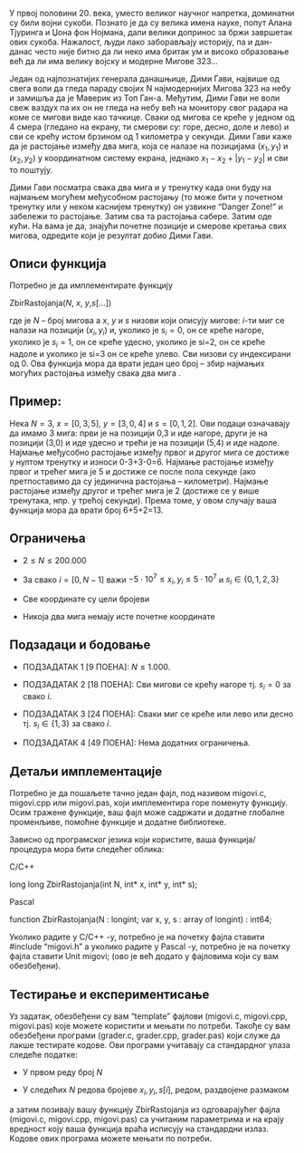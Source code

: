 ﻿У првoј половини 20. века, уместо великог научног напретка, доминатни су били војни сукоби. Познато је да су велика имена науке, попут Алана Тјуринга и Џона фон Нојмана, дали велики допринос за бржи завршетак ових сукоба. Нажалост, људи лако заборављају историју, па и дан-данас често није битно да ли неко има бритак ум и високо образовање већ да ли има велику војску и модерне Мигове 323...

Један од најпознатијих генерала данашњице, Дими Гави, највише од свега воли да гледа параду својих N најмодернијих Мигова 323 на небу и замишља да је Маверик из Топ Ган-а. Meђутим, Дими Гави не воли свеж ваздух па их он не гледа на небу већ на монитору свог радара на коме се мигови виде као тачкице. Сваки од мигова се креће у једном од 4 смера (гледано на екрану, ти смерови су: горе, десно, доле и лево) и сви се крећу истом брзином од 1 километра у секунди. Дими Гави каже да је растојање између два мига, која се налазе на позицијама $(x_1,y_1)$ и $(x_2,y_2)$ у координатном систему екрана, једнако $x_1-x_2+|y_1-y_2|$ и сви то поштују.

Дими Гави посматра свака два мига и у тренутку када они буду на најмањем могућем међусобном растојању (то може бити у почетном тренутку или у неком каснијем тренутку) он узвикне “Danger Zone!” и забележи то растојање. Затим сва та растојања сабере. Затим оде кући. На вама је да, знајући почетне позиције и смерове кретања свих мигова, одредите који је резултат добио Дими Гави.

  

## Описи функција

Потребно је да имплементирате функцију

ZbirRastojanja($N$, $x$, $y$,$s[…]$)

где je $N$ – број мигова а $x$, $y$ и $s$ низови који описују мигове: $i$-ти миг се налази на позицији $(x_i, y_i)$ и, уколико је $s_i=0$, он се креће нагоре, уколико је $s_i=1$, он се креће удесно, уколико је si=2, он се креће надоле и уколико је si=3 он се креће улево. Сви низови су индексирани од 0. Ова функција мора да врати један цео број – збир најмањих могућих растојања између свака два мига .

  

## Пример:

Нека $N=3$, $x=[0, 3, 5]$, $y=[3, 0, 4]$ и $s=[0, 1, 2]$. Ови подаци означавају да имамо 3 мига: први је на позицији 0,3 и иде нагоре, други је на позицији (3,0) и иде удесно и трећи је на позицији (5,4) и иде надоле. Најмање међусобно растојање између првог и другог мига се достиже у нултом тренутку и износи 0-3+3-0=6. Најмање растојање између првог и трећег мига је 5 и достиже се после пола секунде (ако претпоставимо да су јединична растојања – километри). Најмање растојање између другог и трећег мига је 2 (достиже се у више тренутака, нпр. у трећој секунди). Према томе, у овом случају ваша функција мора да врати број 6+5+2=13.

  

## Ограничења

-   $2≤N≤200.000$
    
-   За свако $i=[0,N-1]$ важи $-5⋅10^7≤x_i, y_i≤5⋅10^7$ и $s_i \in \{0, 1, 2, 3\}$
    
-   Све координате су цели бројеви
    
-   Никоја два мига немају исте почетне координате
    

## Подзадаци и бодовање

-   ПОДЗАДАТАК 1 [9 ПОЕНА]: $N≤1.000$.
    
-   ПОДЗАДАТАК 2 [18 ПОЕНА]: Сви мигови се крећу нагоре тј. $s_i=0$ за свако $i$.
    
-   ПОДЗАДАТАК 3 [24 ПОЕНА]: Сваки миг се креће или лево или десно тј. $s_i∈\{1,3\}$ за свако $i$.
    
-   ПОДЗАДАТАК 4 [49 ПОЕНА]: Нема додатних ограничења.
    

  

## Детаљи имплементације

Потребно је да пошаљете тачно један фајл, под називом migovi.c, migovi.cpp или migovi.pas, који имплементира горе поменуту функцију. Осим тражене функције, ваш фајл може садржати и додатне глобалне променљиве, помоћне функције и додатне библиотеке.

Зависно од програмског језика који користите, ваша функција/процедура мора бити следећег облика:

C/C++

long long ZbirRastojanja(int N, int* x, int* y, int* s);

Pascal

function ZbirRastojanja(N : longint; var x, y, s : array of longint) : int64;

  

Уколико радите у C/C++ -у, потребно је на почетку фајла ставити #include “migovi.h” а уколико радите у Pascal -у, потребно је на почетку фајла ставити Unit migovi; (ово је већ додато у фајловима који су вам обезбеђени).

  

## Тестирање и експериментисање

Уз задатак, обезбеђени су вам “template” фајлови (migovi.c, migovi.cpp, migovi.pas) које можете користити и мењати по потреби. Такође су вам обезбеђени програми (grader.c, grader.cpp, grader.pas) који служе да лакше тестирате кодове. Ови програми учитавају са стандардног улаза следеће податке:

-   У првом реду број $N$
    
-   У следећих $N$ редова бројеве $x_i, y_i, s[i]$, редом, раздвојене размаком
    

а затим позивају вашу функцију ZbirRastojanja из одговарајућег фајла (migovi.c, migovi.cpp, migovi.pas) са учитаним параметрима и на крају вредност коју ваша функција враћа исписују на стандардни излаз. Kодове ових програма можете мењати по потреби.
